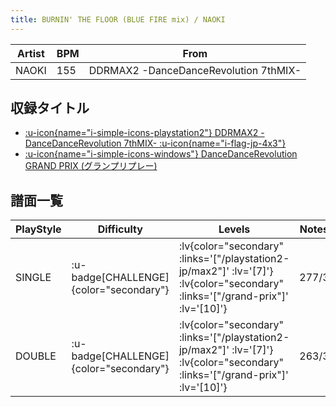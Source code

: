 ```yaml
---
title: BURNIN' THE FLOOR (BLUE FIRE mix) / NAOKI
---
```


|Artist|BPM|From|
|------|---|----|
|NAOKI|155|DDRMAX2 -DanceDanceRevolution 7thMIX-|

## 収録タイトル

- [ :u-icon{name="i-simple-icons-playstation2"} DDRMAX2 -DanceDanceRevolution 7thMIX- :u-icon{name="i-flag-jp-4x3"} ](/playstation2-jp/max2)
- [ :u-icon{name="i-simple-icons-windows"} DanceDanceRevolution GRAND PRIX (グランプリプレー)](/grand-prix)

## 譜面一覧

|PlayStyle|Difficulty|Levels|Notes|Movie|
|---------|----------|------|-----|-----|
|SINGLE| :u-badge[CHALLENGE]{color="secondary"} | :lv{color="secondary" :links='["/playstation2-jp/max2"]' :lv='[7]'}  :lv{color="secondary" :links='["/grand-prix"]' :lv='[10]'} |277/3||
|DOUBLE| :u-badge[CHALLENGE]{color="secondary"} | :lv{color="secondary" :links='["/playstation2-jp/max2"]' :lv='[7]'}  :lv{color="secondary" :links='["/grand-prix"]' :lv='[10]'} |263/3||
